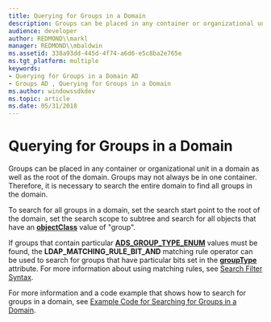 ```yaml
---
title: Querying for Groups in a Domain
description: Groups can be placed in any container or organizational unit in a domain as well as the root of the domain.
audience: developer
author: REDMOND\\markl
manager: REDMOND\\mbaldwin
ms.assetid: 338a93dd-445d-4f74-a6d6-e5c8ba2e765e
ms.tgt_platform: multiple
keywords:
- Querying for Groups in a Domain AD
- Groups AD , Querying for Groups in a Domain
ms.author: windowssdkdev
ms.topic: article
ms.date: 05/31/2018
---
```


# Querying for Groups in a Domain

Groups can be placed in any container or organizational unit in a domain as well as the root of the domain. Groups may not always be in one container. Therefore, it is necessary to search the entire domain to find all groups in the domain.

To search for all groups in a domain, set the search start point to the root of the domain, set the search scope to subtree and search for all objects that have an [**objectClass**](https://msdn.microsoft.com/library/ms679012) value of "group".

If groups that contain particular [**ADS\_GROUP\_TYPE\_ENUM**](https://msdn.microsoft.com/library/aa772263) values must be found, the **LDAP\_MATCHING\_RULE\_BIT\_AND** matching rule operator can be used to search for groups that have particular bits set in the [**groupType**](https://msdn.microsoft.com/library/ms675935) attribute. For more information about using matching rules, see [Search Filter Syntax](https://msdn.microsoft.com/library/aa746475).

For more information and a code example that shows how to search for groups in a domain, see [Example Code for Searching for Groups in a Domain](example-code-for-performing-a-query-in-a-domain.md).

 

 




